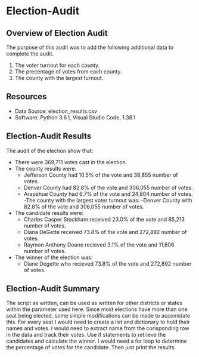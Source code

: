 # Election-Audit

## Overview of Election Audit
The purpose of this audit was to add the following additional data to complete the audit.

1. The voter turnout for each county.
2. The precentage of votes from each county.
3. The county with the largest turnout.

## Resources
- Data Source: election_results.csv
- Software: Python 3.6.1, Visual Studio Code, 1.38.1

## Election-Audit Results
The audit of the election show that:
- There were 369,711 votes cast in the election.
- The county results were:
  - Jefferson County had 10.5% of the vote and 38,855 number of votes.
  - Denver County had 82.8% of the vote and 306,055 number of votes. 
  - Arapahoe County had 6.7% of the vote and 24,804 number of votes.
-The county with the largest voter turnout was:
  -Denver County with 82.8% of the vote and 306,055 number of votes.
- The candidate results were:
  - Charles Casper Stockham received 23.0% of the vote and 85,213 number of votes.
  - Diana DeGette received 73.8% of the vote and 272,892 number of votes.
  - Raymon Anthony Doane recieved 3.1% of the vote and 11,606 number of votes.
- The winner of the election was:
  - Diane Degette who recieved 73.8% of the vote and 272,892 number of votes.

## Election-Audit Summary
The script as written, can be used as written for other districts or states within the parameter used here. Since most elections have more than one seat being elected, some simple modifications can be made to accomidate this. For every seat I would need to create a list and dictionary to hold their names and votes. I would need to extract name from the corisponding row in the data and track their votes. Use if statements to retrieve the candidates and calculate the winner. I would need  a for loop to determine the percentage of votes for the candidate. Then just print the results.
